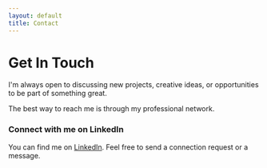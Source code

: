 ```yaml
---
layout: default
title: Contact
---
```


# Get In Touch

I'm always open to discussing new projects, creative ideas, or opportunities to be part of something great.

The best way to reach me is through my professional network.

### Connect with me on LinkedIn

You can find me on [LinkedIn](https://www.linkedin.com/in/gabriele-iacopo-langellotto-aa7095a9/). Feel free to send a connection request or a message.

